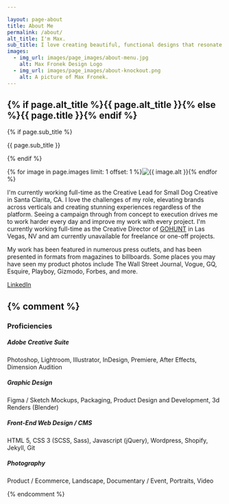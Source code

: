 ```yaml
---

layout: page-about
title: About Me
permalink: /about/
alt_title: I'm Max.
sub_title: I love creating beautiful, functional designs that resonate with&nbsp;people.
images:
  - img_url: images/page_images/about-menu.jpg
    alt: Max Fronek Design Logo
  - img_url: images/page_images/about-knockout.png
    alt: A picture of Max Fronek.
---
```

<section class="about-hero">
<h2 class="title" data-sal="slide-up" data-sal-delay="50"  data-sal-duration="250" data-sal-easing="ease-in">{% if page.alt_title %}{{ page.alt_title }}{% else %}{{ page.title }}{% endif %}</h2>
{% if page.sub_title %}<p class="subtitle" data-sal="slide-up" data-sal-delay="250"  data-sal-duration="250" data-sal-easing="ease-in">{{ page.sub_title }}</p>{% endif %}

{% for image in page.images limit: 1 offset: 1 %}<img class="about-image" src="{{ image.img_url | prepend: site.photourl }}{{ site.img_sizes.small }}" srcset="{{ image.img_url | prepend: site.photourl }}{{ site.img_sizes.small }} 300w, {{ image.img_url | prepend: site.photourl }}{{ site.img_sizes.medium }} 480w, {{ image.img_url | prepend: site.photourl | append: site.img_sizes.grande }} 600w" sizes="80vw" alt="{{ image.alt }}" data-sal="fade" data-sal-delay="550"  data-sal-duration="250" data-sal-easing="ease-in" />{% endfor %}
<!-- <p data-sal="fade" data-sal-delay="450"  data-sal-duration="250" data-sal-easing="ease-in">
I've had a passion for design and photography for as long as I can remember. I love finding new and innovative methods of presenting information, creating behavior changes and addressing market and client challenges creatively. My primary areas of expertise are branding, product and packaging development, and corporate identity. <a href="mailto:mf@maxfronek.com?subject=Design%20Inquiry" target="_blank" title="Email Me for a Quote">Let’s chat about how we can elevate your brand together</a>.</p> -->
</section>

I'm currently working full-time as the Creative Lead for Small Dog Creative in Santa Clarita, CA. I love the challenges of my role, elevating brands across verticals and creating stunning experiences regardless of the platform. Seeing a campaign through from concept to execution drives me to work harder every day and improve my work with every project. <!-- As such, my availability for freelance projects is limited. However, I encourage you to reach out about your project, as I'm always happy to offer advice, recommendations, and mentorship, even if we're unable to work together. -->
I'm currently working full-time as the Creative Director of <a href="https://join.gohunt.com" target="_blank">GOHUNT</a> in Las Vegas, NV and am currently unavailable for freelance or one-off projects.<!-- SDC blurb I love the challenges of my role, elevating brands across verticals and creating stunning experiences regardless of the platform. Seeing a campaign through from concept to execution drives me to work harder every day and improve my work with every project. --> <!-- As such, my availability for freelance projects is limited. However, I encourage you to reach out about your project, as I'm always happy to offer advice, recommendations, and mentorship, even if we're unable to work together. -->

My work has been featured in numerous press outlets, and has been presented in formats from magazines to billboards. Some places you may have seen my product photos include The Wall Street Journal, Vogue, GQ, Esquire, Playboy, Gizmodo, Forbes, and more.

<div class="contact-me">
<!-- <a href="{{ site.photourl }}images/pdfs/MFRONEK-Resume-2020.pdf">Resume</a> -->
<a href="https://www.linkedin.com/in/maxfronek/" target="_blank">LinkedIn</a>
<!-- <a href="mailto:mf@maxfronek.com" target="_blank">Contact Me Directly</a> -->

</div>



{% comment %}
---

### Proficiencies

##### Adobe Creative Suite
Photoshop, Lightroom, Illustrator, InDesign, Premiere, After Effects, Dimension Audition
##### Graphic Design
Figma / Sketch Mockups, Packaging, Product Design and Development, 3d Renders (Blender)
##### Front-End Web Design / CMS
HTML 5, CSS 3 (SCSS, Sass), Javascript (jQuery), Wordpress, Shopify, Jekyll, Git
##### Photography
Product / Ecommerce, Landscape, Documentary / Event, Portraits, Video

{% endcomment %}